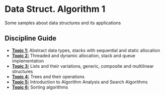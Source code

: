 # Data Struct. Algorithm 1
Some samples about data structures and its applications

<h2> Discipline Guide </h1>
<ul>
<li> <a href=""><b>Topic 1:</b></a> Abstract data types, stacks with sequential and static allocation</li>
<li> <a href=""><b>Topic 2:</b></a> Threaded and dynamic allocation, stack and queue implementation</li>
<li> <a href=""><b>Topic 3:</b></a> Lists and their variations, generic, composite and multilinear structures</li>
<li> <a href=""><b>Topic 4:</b></a> Trees and their operations</li>
<li> <a href=""><b>Topic 5:</b></a> Introduction to Algorithm Analysis and Search Algorithms</li>
<li> <a href=""><b>Topic 6:</b></a> Sorting algorithms</li>
</ul>
